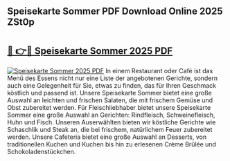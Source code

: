 ## Speisekarte Sommer PDF Download Online 2025 ZSt0p

# <h2><a href="http://gcdksow.nevu.top/?p=Speisekarte+Sommer">🔗 👉🔴 Speisekarte Sommer 2025 PDF</a></h2>

[![Speisekarte Sommer 2025 PDF](https://i.imgur.com/dBaPXMq.png)](http://gcdksow.nevu.top/?p=Speisekarte+Sommer)
In einem Restaurant oder Café ist das Menü des Essens nicht nur eine Liste der angebotenen Gerichte, sondern auch eine Gelegenheit für Sie, etwas zu finden, das für Ihren Geschmack köstlich und passend ist. Unsere Speisekarte Sommer bietet eine große Auswahl an leichten und frischen Salaten, die mit frischem Gemüse und Obst zubereitet werden. Für Fleischliebhaber bietet unsere Speisekarte Sommer eine große Auswahl an Gerichten: Rindfleisch, Schweinefleisch, Huhn und Fisch. Unseren Auserwählten bieten wir köstliche Gerichte wie Schaschlik und Steak an, die bei frischem, natürlichem Feuer zubereitet werden. Unsere Cafeteria bietet eine große Auswahl an Desserts, von traditionellen Kuchen und Kuchen bis hin zu erlesenen Crème Brûlée und Schokoladenstückchen.
